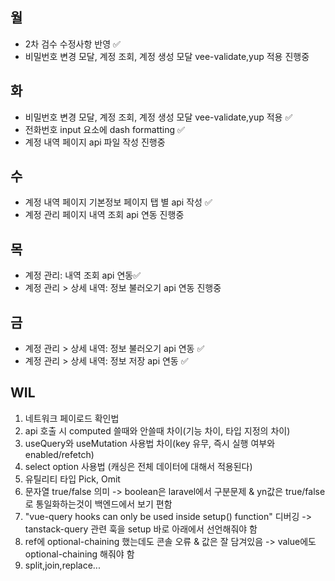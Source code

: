## 월

- 2차 검수 수정사항 반영 ✅
- 비밀번호 변경 모달, 계정 조회, 계정 생성 모달 vee-validate,yup 적용 진행중

## 화

- 비밀번호 변경 모달, 계정 조회, 계정 생성 모달 vee-validate,yup 적용 ✅
- 전화번호 input 요소에 dash formatting ✅
- 계정 내역 페이지 api 파일 작성 진행중

## 수

- 계정 내역 페이지 기본정보 페이지 탭 별 api 작성 ✅
- 계정 관리 페이지 내역 조회 api 연동 진행중

## 목

- 계정 관리: 내역 조회 api 연동✅
- 계정 관리 > 상세 내역: 정보 불러오기 api 연동 진행중

## 금

- 계정 관리 > 상세 내역: 정보 불러오기 api 연동 ✅
- 계정 관리 > 상세 내역: 정보 저장 api 연동 ✅

## WIL

1. 네트워크 페이로드 확인법
2. api 호출 시 computed 쓸때와 안쓸때 차이(기능 차이, 타입 지정의 차이)
3. useQuery와 useMutation 사용법 차이(key 유무, 즉시 실행 여부와 enabled/refetch)
4. select option 사용법 (캐싱은 전체 데이터에 대해서 적용된다)
5. 유틸리티 타입 Pick, Omit
6. 문자열 true/false 의미 -> boolean은 laravel에서 구분문제 & yn값은 true/false로 통일화하는것이 백엔드에서 보기 편함
7. "vue-query hooks can only be used inside setup() function" 디버깅 -> tanstack-query 관련 훅을 setup 바로 아래에서 선언해줘야 함
8. ref에 optional-chaining 했는데도 콘솔 오류 & 값은 잘 담겨있음 -> value에도 optional-chaining 해줘야 함
9. split,join,replace...
